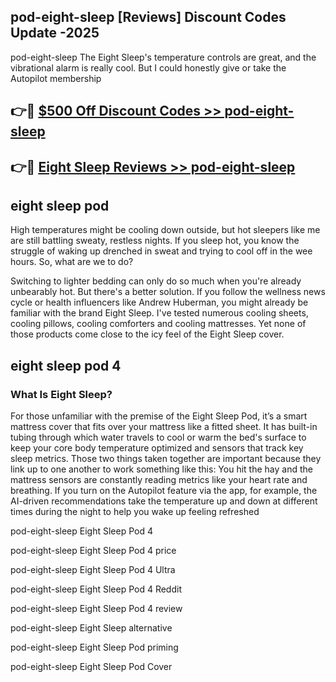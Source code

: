## pod-eight-sleep [Reviews​] Discount Codes Update -2025

pod-eight-sleep The Eight Sleep's temperature controls are great, and the vibrational alarm is really cool. But I could honestly give or take the Autopilot membership

## 👉🔴 [$500 Off Discount Codes >> pod-eight-sleep](http://download.freeplayer.one?title=pod-eight-sleep&ref=18-ES)

## 👉🔴 [Eight Sleep Reviews >> pod-eight-sleep](http://download.freeplayer.one?title=pod-eight-sleep&ref=18-ES)

## eight sleep pod

High temperatures might be cooling down outside, but hot sleepers like me are still battling sweaty, restless nights. If you sleep hot, you know the struggle of waking up drenched in sweat and trying to cool off in the wee hours. So, what are we to do?

Switching to lighter bedding can only do so much when you're already unbearably hot. But there's a better solution. If you follow the wellness news cycle or health influencers like Andrew Huberman, you might already be familiar with the brand Eight Sleep. I've tested numerous cooling sheets, cooling pillows, cooling comforters and cooling mattresses. Yet none of those products come close to the icy feel of the Eight Sleep cover.

## eight sleep pod 4

### What Is Eight Sleep?

For those unfamiliar with the premise of the Eight Sleep Pod, it’s a smart mattress cover that fits over your mattress like a fitted sheet. It has built-in tubing through which water travels to cool or warm the bed's surface to keep your core body temperature optimized and sensors that track key sleep metrics. Those two things taken together are important because they link up to one another to work something like this: You hit the hay and the mattress sensors are constantly reading metrics like your heart rate and breathing. If you turn on the Autopilot feature via the app, for example, the AI-driven recommendations take the temperature up and down at different times during the night to help you wake up feeling refreshed

pod-eight-sleep Eight Sleep Pod 4

pod-eight-sleep Eight Sleep Pod 4 price

pod-eight-sleep Eight Sleep Pod 4 Ultra

pod-eight-sleep Eight Sleep Pod 4 Reddit

pod-eight-sleep Eight Sleep Pod 4 review

pod-eight-sleep Eight Sleep alternative

pod-eight-sleep Eight Sleep Pod priming

pod-eight-sleep Eight Sleep Pod Cover